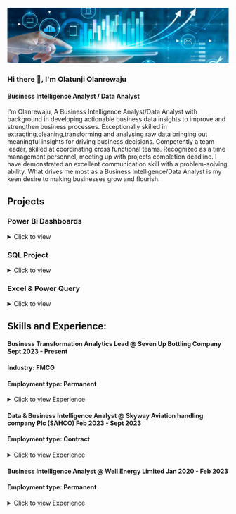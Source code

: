 
![I am GitHub Readme Generator's creator](https://github.com/OlatunjiLanre/OlatunjiLanre/blob/main/BANNER.jpeg)
 

### Hi there 👋, I'm Olatunji Olanrewaju

#### Business Intelligence Analyst / Data Analyst 
I'm Olanrewaju, A Business Intelligence Analyst/Data Analyst with background in developing actionable business data insights to improve and strengthen business processes. Exceptionally skilled in extracting,cleaning,transforming and analysing raw data bringing out meaningful insights  for driving business decisions. Competently a team leader, skilled at coordinating cross functional teams. Recognized as a time management personnel, meeting up with projects completion deadline.
I have demonstrated an excellent communication skill with a problem-solving ability.
What drives me most as a Business Intelligence/Data Analyst is my keen desire to making businesses grow and flourish.

## Projects 

### Power Bi Dashboards 

<details>
<summary>
Click to view
</summary>
 
*  [Financial Analysis & Reporting](https://app.powerbi.com/view?r=eyJrIjoiNTdjYzk5NWItZDljNy00ZjQ2LTljNWYtZWNlZDRjMWM0ZmQwIiwidCI6IjQ3NjM3OGNhLTMxYzAtNDgyNS1hZjJlLTZhNWNhNDBmMmM5YiJ9&pageName=ReportSection&disablecdnExpiration=1720672678)
*  [Retail Supply Chain & Sales Analysis](https://app.powerbi.com/view?r=eyJrIjoiOGFhNDFlMzMtNmRiZC00ODI1LWE3ZDktNTc4YTgxODM2Nzg5IiwidCI6IjQ3NjM3OGNhLTMxYzAtNDgyNS1hZjJlLTZhNWNhNDBmMmM5YiJ9&pageName=6dd51d715ff7638d7bb7)
*  [A/B Testing in Power bi]()
*  [Dynamic Pareto Analysis](https://app.powerbi.com/view?r=eyJrIjoiNDdjZmRlN2YtYjhiZC00MzMxLTkwOTAtZjIwMDI3ZDYzMGZmIiwidCI6IjQ3NjM3OGNhLTMxYzAtNDgyNS1hZjJlLTZhNWNhNDBmMmM5YiJ9&pageName=3a54fee6251ca754532a)
  
</details>


### SQL Project

<details>
 
 <summary>Click to view</summary>
 <br>

*  [Customer Segmentation Analysis](https://github.com/OlatunjiLanre/Exploratory-Analysis-of-Customer-Segmentation-RFM-Analysis-/tree/main)

</details>

### Excel & Power Query 

<details>
<summary>
Click to view
</summary>
 
*  [Online Retail Store Analysis](https://github.com/OlatunjiLanre/Online-Retail-Store-Analysis-/tree/main)
*  [Data Cleaning & Automation in Power Query](https://github.com/OlatunjiLanre/Cleaning-Badly-Structured-Sales-Data-in-Power-Query/blob/main/Data%20Cleaning%201.pdf)

  
</details>

 


## Skills and Experience: 

#### Business Transformation Analytics Lead @ Seven Up Bottling Company Sept 2023 - Present 
#### Industry: FMCG
#### Employment type: Permanent 
<details>
 <summary>Click to view Experience</summary>
 <br>

-Leading the transformation analytics office in partnership with the Mckinsey consultants, analysing key organization changes and strategic initiative at different stages of the transformation.

-Performed statistical model analysis on sales and production data achieving a 20% improvement in forecast accuracy. The predicted trends and patterns provided actionable insights for sales, production, and supply chain team, contributing to a 15% increase in operational efficiency.

-Developed a Power bi exploratory analysis of customer retention and attrition rate, resulting in a 15% increase in customer retention rate and providing insights to reduce customer churn.

-Collaborated with Sales & Marketing team to build an exploratory analysis of customer segmentation model that improved Route-To-Market (RTM) strategies for a digital retail project, leading to a notable 27% month-over-month reduction in marketing campaign costs.

-Conducted A/B testing for a digital retail project with Power bi, successfully optimizing strategies and enhancing con-version rates by 15%. Designed and executed experiments to evaluate diverse approaches, delivering data-driven insights pivotal for strategic decision-making.

-Developed and delivered comprehensive monthly, weekly, and ad-hoc reports for senior management and stakeholders, ensuring timely and insightful information for strategic decision-making.

-Collaborated with the data engineering and BI team to automate data extraction and transformation processes while focusing on data validation and data accuracy.



</details> 
 
#### Data & Business Intelligence Analyst @ Skyway Aviation handling company Plc (SAHCO) Feb 2023 - Sept 2023
#### Employment type: Contract
<details>
 <summary>Click to view Experience</summary>
 <br>

-Implemented advance analytics to optimize S&OP processes. This led to reduction in planning cycle time of 40% and also increase inventory management.

-Developed an analysis to determine the Overall Equipment Efficiency (OEE) rate on all offshore and onshore equip-ment. This led to reduction in maintenance cost of 20million, minimize downtime and increased OEE rate of about 50%.

-Built a time intelligence interactive dashboard for stakeholders analyzing production data such as FTHP, flow rate, gas rate, basic water and sediments, static pressure and other wellhead data. This helped the management to make insightful decisions.

-Collaborated with the business development team to conduct comprehensive market research, developed robust B2B business plans, spot trends and patterns and identify growth opportunities in the oil and gas market.

-Actioned strategic Health and Safety plans across all platforms (offshore and onshore) and tracked various HSE KPI’s which resulted into decrease in incident and accident rate of employees.

-Key contribution in carrying out periodic Data Quality Assessment (DAQ).

</details> 

 
#### Business Intelligence Analyst @ Well Energy Limited  Jan 2020 - Feb 2023 
#### Employment type: Permanent 
<details>
 <summary>Click to view Experience</summary>
 <br>

-Implemented advance analytics to optimize S&OP processes. This led to reduction in planning cycle time of 40% and also increase inventory management.

-Developed an analysis to determine the Overall Equipment Efficiency (OEE) rate on all offshore and onshore equip-ment. This led to reduction in maintenance cost of 20million, minimize downtime and increased OEE rate of about 50%.

-Built a time intelligence interactive dashboard for stakeholders analyzing production data such as FTHP, flow rate, gas rate, basic water and sediments, static pressure and other wellhead data. This helped the management to make insightful decisions.

-Collaborated with the business development team to conduct comprehensive market research, developed robust B2B business plans, spot trends and patterns and identify growth opportunities in the oil and gas market.

-Actioned strategic Health and Safety plans across all platforms (offshore and onshore) and tracked various HSE KPI’s which resulted into decrease in incident and accident rate of employees.

-Key contribution in carrying out periodic Data Quality Assessment (DAQ).

 </details> 

